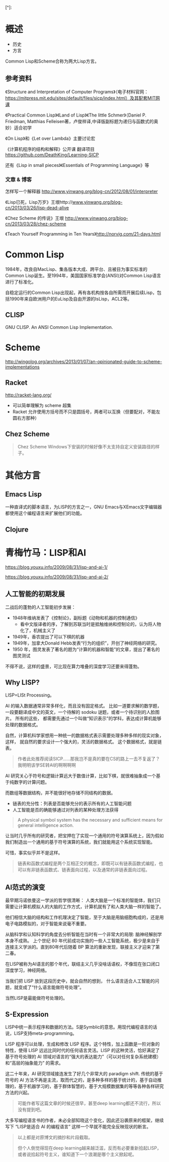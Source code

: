 [^]: 

# 概述

* 历史
* 方言

Common Lisp和Scheme合称为两大Lisp方言。



## 参考资料

《Structure and Interpretation of Computer Programs》（电子材料官网：https://mitpress.mit.edu/sites/default/files/sicp/index.html）及其配套MIT网课

《Practical Common Lisp》《Land of Lisp》《The little Schmer》（Daniel P. Friedman, Matthias Felleisen著，卢俊祥译,中译版副标题为递归与函数式的奥妙）适合初学

《On Lisp》和《Let over Lambda》主要讨论宏

《计算机程序的结构和解释》公开课 翻译项目 https://github.com/DeathKing/Learning-SICP

还有《Lisp in small pieces》《Essentials of Programming Language》等



### 文章 & 博客

怎样写一个解释器 http://www.yinwang.org/blog-cn/2012/08/01/interpreter

《Lisp已死，Lisp万岁》王垠http://www.yinwang.org/blog-cn/2013/03/26/lisp-dead-alive 

《Chez Scheme 的传说》王垠 http://www.yinwang.org/blog-cn/2013/03/28/chez-scheme

《Teach Yourself Programming in Ten Years》http://norvig.com/21-days.html 

# Common Lisp

1984年，改良自MacLisp、集各版本大成、跨平台、且被目为事实标准的Common Lisp诞生。至1994年，美国国家标准学会(ANSI)对Common Lisp语言进行了标准化。

自稳定运行的Common Lisp出现起，再有各机构按各自所需而开展后续Lisp，包括1990年来自欧洲用户的EuLisp及自由开源的IsLisp，ACL2等。

## CLISP

GNU CLISP. An ANSI Common Lisp Implementation.



# Scheme

http://wingolog.org/archives/2013/01/07/an-opinionated-guide-to-scheme-implementations

## Racket

 http://racket-lang.org/

* 可以简单理解为 scheme 超集
* Racket 允许使用方括号而不只是圆括号，两者可以互换（但要配对，不能左圆右方那种）



## Chez Scheme

> Chez Scheme Windows下安装的时候好像不太支持自定义安装路径的样子。

# 其他方言

## Emacs Lisp

一种直译式的脚本语言，为LISP的方言之一，GNU Emacs与XEmacs文字编辑器都使用这个编程语言来扩展他们的功能。

## Clojure





# 青梅竹马：LISP和AI

https://blog.youxu.info/2009/08/31/lisp-and-ai-1/

https://blog.youxu.info/2009/08/31/lisp-and-ai-2/

## 人工智能的初期发展

二战后的蓬勃的人工智能初步发展：

* 1948年维纳发表了《控制论》，副标题《动物和机器的控制通信》
  * 看中文版译者的序，了解到苏联当时是抵触维纳和控制论的，认为将人物化了，机械主义了
* 1949年，香农提出了可以下棋的机器
* 1949年，加拿大Donald Hebb发表“行为的组织”，开创了神经网络的研究。
* 1950 年，图灵发表了著名的题为“计算的机器和智能”的文章，提出了著名的图灵测试

不得不说，这样的盛景，可比现在算力堆叠的深度学习还要来得蓬勃。

## Why LISP?

LISP=LISt Processing。

 AI 的输入数据通常非常多样化，而且没有固定格式。 比如一道要求解的数学题，一段要翻译成中文的英文，一个待解的 sodoku 谜题，或者一个待识别的人脸图片。 所有的这些， 都需要先通过一个叫做“知识表示”的学科，表达成计算机能够处理的数据格式。

自然，计算机科学家想用一种统一的数据格式表示需要处理多种多样的现实对象， 这样， 就自然的要求设计一个强大的，灵活的数据格式。 这个数据格式，就是链表。

> 作者此处推荐阅读SICP……那我岂不是真的要在CS的路上一去不复返了？我明明该学SE转AI的啊啊啊啊

AI 研究关心于符号和逻辑计算远大于数值计算，比如下棋，就很难抽象成一个基于纯数字的计算问题。

而数组等数据结构，并不能很好地存储不同结构的数据。

* 链表的充分性：列表是否能够充分的表示所有的人工智能问题
* 人工智能是否的确能够通过对列表的某种处理方法获得

> A physical symbol system has the necessary and sufficient means for general intelligence action.

让当时几乎所有的研究者，把宝押在了实现一个通用的符号演算系统上，因为假如我们制造出一个通用的基于符号演算的系统，我们就能用这个系统实现智能。

可惜，事实似乎并不是这样。

> 链表和函数式编程是两个互相正交的概念，即既可以有链表函数式编程，也可以有非链表函数式、链表面向过程，以及通常的非链表面向过程。

## AI范式的演变

最早期冯诺依曼这一学派的哲学很清晰： 人类大脑是一个标准的智能体，我们只需要让计算机模拟人的大脑的工作方式，计算机就有了和人类大脑一样的智能了。 

他们相信大脑的结构和工作机理决定了智能，至于大脑是用脑细胞构成的，还是用电子电路模拟的，对于智能来说毫不重要。

从脑科学和认知科学的角度去分析智能在当时有一个非常大的局限: 脑神经解剖学本身不成熟。 上个世纪 80 年代前成功实施的一些人工智能系统，极少是来自于连接主义学派的。直到80年代后随着 BP 算法的重新发现，联接主义才迎来了第二春。 

在LISP被称为AI语言的那个年代，联结主义几乎没啥话语权，不像现在张口闭口深度学习，神经网络。

当我们把 LISP 放到这段历史中，就会自然的想到， 什么语言适合人工智能的问题，就变成了“什么语言能做符号处理”。

当然LISP是最能做符号处理的。

## S-Expression

LISP中统一表示程序和数据的方法。S是Symblic的意思。用现代编程语言的话说，LISP支持meta-programming。

LISP 程序可以处理，生成和修改 LISP 程序。这个特性，加上函数是一阶对象的特性，使得 LISP 远远比同时代的任何语言灵活。LISP 的这种灵活，恰好满足了基于符号处理的 AI 领域对语言的“强大的表达能力”（可以对任何复杂系统建模）和“高层的抽象能力” 的需求。

这二十年来，AI 研究领域接连发生了好几个非常大的 paradigm shift. 传统的基于符号的 AI 方法不再是主流，取而代之的，是多种多样的基于统计的，基于自动推理的，基于机器学习的，基于群体智慧的，基于大规模数据集的等等各种各样研究方法的兴起。

> 可能作者写这篇文章的时候还很早，甚至deep learning都还不流行，所以没有提到吧。

大多写编程语言书的作者，未必全部知晓这个变化，因此还沿袭原来的框架，继续写下 “LISP是适合 AI 的编程语言” 这样一个早就不能完全反映现状的断言。



> 以上都是对原博文的摘抄和片段截取。
>
> 但个人倒觉得现在deep learning越来越泛滥，反而有必要重新拾起LISP，或者说拾起符号主义，谁知道下一个浪潮是哪个主义掀起呢。
